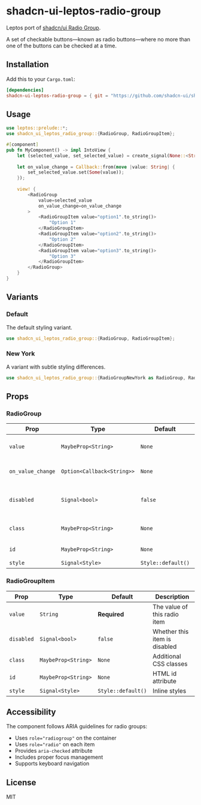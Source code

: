 # shadcn-ui-leptos-radio-group

Leptos port of [shadcn/ui Radio Group](https://ui.shadcn.com/docs/components/radio-group).

A set of checkable buttons—known as radio buttons—where no more than one of the buttons can be checked at a time.

## Installation

Add this to your `Cargo.toml`:

```toml
[dependencies]
shadcn-ui-leptos-radio-group = { git = "https://github.com/shadcn-ui/shadcn-ui-rust" }
```

## Usage

```rust
use leptos::prelude::*;
use shadcn_ui_leptos_radio_group::{RadioGroup, RadioGroupItem};

#[component]
pub fn MyComponent() -> impl IntoView {
    let (selected_value, set_selected_value) = create_signal(None::<String>);
    
    let on_value_change = Callback::from(move |value: String| {
        set_selected_value.set(Some(value));
    });
    
    view! {
        <RadioGroup
            value=selected_value
            on_value_change=on_value_change
        >
            <RadioGroupItem value="option1".to_string()>
                "Option 1"
            </RadioGroupItem>
            <RadioGroupItem value="option2".to_string()>
                "Option 2"
            </RadioGroupItem>
            <RadioGroupItem value="option3".to_string()>
                "Option 3"
            </RadioGroupItem>
        </RadioGroup>
    }
}
```

## Variants

### Default

The default styling variant.

```rust
use shadcn_ui_leptos_radio_group::{RadioGroup, RadioGroupItem};
```

### New York

A variant with subtle styling differences.

```rust
use shadcn_ui_leptos_radio_group::{RadioGroupNewYork as RadioGroup, RadioGroupItemNewYork as RadioGroupItem};
```

## Props

### RadioGroup

| Prop | Type | Default | Description |
|------|------|---------|-------------|
| `value` | `MaybeProp<String>` | `None` | Currently selected value |
| `on_value_change` | `Option<Callback<String>>` | `None` | Callback when value changes |
| `disabled` | `Signal<bool>` | `false` | Whether the radio group is disabled |
| `class` | `MaybeProp<String>` | `None` | Additional CSS classes |
| `id` | `MaybeProp<String>` | `None` | HTML id attribute |
| `style` | `Signal<Style>` | `Style::default()` | Inline styles |

### RadioGroupItem

| Prop | Type | Default | Description |
|------|------|---------|-------------|
| `value` | `String` | **Required** | The value of this radio item |
| `disabled` | `Signal<bool>` | `false` | Whether this item is disabled |
| `class` | `MaybeProp<String>` | `None` | Additional CSS classes |
| `id` | `MaybeProp<String>` | `None` | HTML id attribute |
| `style` | `Signal<Style>` | `Style::default()` | Inline styles |

## Accessibility

The component follows ARIA guidelines for radio groups:

- Uses `role="radiogroup"` on the container
- Uses `role="radio"` on each item
- Provides `aria-checked` attribute
- Includes proper focus management
- Supports keyboard navigation

## License

MIT
